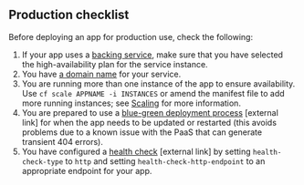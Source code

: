 ## Production checklist

Before deploying an app for production use, check the following:

1. If your app uses a [backing service](/#deploy-a-backing-or-routing-service), make sure that you have selected the high-availability plan for the service instance.
1. You have [a domain name](https://www.gov.uk/service-manual/technology/get-a-domain-name) for your service.
1. You are running more than one instance of the app to ensure availability. Use ``cf scale APPNAME -i INSTANCES`` or amend the manifest file to add more running instances; see [Scaling](/#scaling) for more information.
1. You are prepared to use a [blue-green deployment process](https://docs.cloudfoundry.org/devguide/deploy-apps/blue-green.html) [external link] for when the app needs to be updated or restarted (this avoids problems due to a known issue with the PaaS that can generate transient 404 errors).
1. You have configured a [health check](https://docs.cloudfoundry.org/devguide/deploy-apps/healthchecks.html) [external link] by setting `health-check-type` to `http` and setting `health-check-http-endpoint` to an appropriate endpoint for your app.
